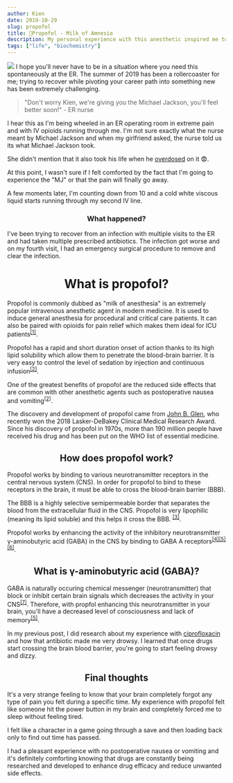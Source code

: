 ```yaml
---
author: Kien
date: 2019-10-29
slug: propofol
title: 🌌Propofol - Milk of Amnesia
description: My personal experience with this anesthetic inspired me to write a bite-sized explanation on how propofol works.
tags: ["life", "biochemistry"]
---
```


![](https://images.unsplash.com/photo-1541781774459-bb2af2f05b55?ixlib=rb-1.2.1&ixid=eyJhcHBfaWQiOjEyMDd9&auto=format&fit=crop&w=2084&q=80)
I hope you'll never have to be in a situation where you need this spontaneously at the ER. The summer of 2019 has been a rollercoaster for me; trying to recover while pivoting your career path into something new has been extremely challenging.

<blockquote>"Don't worry Kien, we're giving you the Michael Jackson, you'll feel better soon!" - ER nurse</blockquote>

I hear this as I'm being wheeled in an ER operating room in extreme pain and with IV opioids running through me. I'm not sure exactly what the nurse meant by Michael Jackson and when my girlfriend asked, the nurse told us its what Michael Jackson took.

She didn't mention that it also took his life when he <a href="https://www.health.harvard.edu/blog/propofol-the-drug-that-killed-michael-jackson-201111073772" target="_blank">overdosed</a> on it 😨.

At this point, I wasn't sure if I felt comforted by the fact that I'm going to experience the "MJ" or that the pain will finally go away.

A few moments later, I'm counting down from 10 and a cold white viscous liquid starts running through my second IV line.

### <center> What happened?</center>
I've been trying to recover from an infection with multiple visits to the ER and had taken multiple prescribed antibiotics. The infection got worse and on my fourth visit, I had an emergency surgical procedure to remove and clear the infection.

# <center> What is propofol?</center>
Propofol is commonly dubbed as "milk of anesthesia" is an extremely popular intravenous anesthetic agent in modern medicine. It is used to induce general anesthesia for procedural and critical care patients. It can also be paired with opioids for pain relief which makes them ideal for ICU patients<sup><a href="https://www.ncbi.nlm.nih.gov/pmc/articles/PMC4554966/" target="_blank">[1]</a></sup>.

Propofol has a rapid and short duration onset of action thanks to its high lipid solubility which allow them to penetrate the blood-brain barrier. It is very easy to control the level of sedation by injection and continuous infusion<sup><a href="https://www.ncbi.nlm.nih.gov/pmc/articles/PMC4554966/" target="_blank">[2]</a></sup>.

One of the greatest benefits of propofol are the reduced side effects that are common with other anesthetic agents such as postoperative nausea and vomiting<sup><a href="https://www.ncbi.nlm.nih.gov/pmc/articles/PMC4554966/" target="_blank">[2]</a></sup>.

The discovery and development of propofol came from <a href="http://www.laskerfoundation.org/awards/show/discovery-and-development-propofol-widely-used-anesthetic/" target="_blank"> John B. Glen</a>, who recently won the 2018 Lasker-DeBakey Clinical Medical Research Award. Since his discovery of propofol in 1970s, more than 190 million people have received his drug and has been put on the WHO list of essential medicine.

## <center> How does propofol work? </center>

Propofol works by binding to various neurotransmitter receptors in the central nervous system (CNS). In order for propofol to bind to these receptors in the brain, it must be able to cross the blood-brain barrier (BBB).

The BBB is a highly selective semipermeable border that separates the blood from the extracellular fluid in the CNS. Propofol is very lipophilic (meaning its lipid soluble) and this helps it cross the BBB. <sup><a href="https://www.ncbi.nlm.nih.gov/pmc/articles/PMC6238258/" target="_blank">[3]</a></sup>.

Propofol works by enhancing the activity of the inhibitory neurotransmitter γ-aminobutyric acid (GABA) in the CNS by binding to GABA A receptors<sup><a href="https://www.eurekaselect.com/65739/article" target="_blank">[4]</a></sup><sup><a href="https://www.ncbi.nlm.nih.gov/pmc/articles/PMC3951778/" target="_blank">[5]</a></sup><sup><a href="https://www.cell.com/cell/fulltext/S0092-8674(18)31047-X?\_returnURL=https%3A%2F%2Flinkinghub.elsevier.com%2Fretrieve%2Fpii%2FS009286741831047X%3Fshowall%3Dtrue" target="_blank">[6]</a></sup>.

## <center> What is γ-aminobutyric acid (GABA)? </center>

GABA is naturally occuring chemical messenger (neurotransmitter) that block or inhibit certain brain signals which decreases the activity in your CNS<sup><a href="https://pubchem.ncbi.nlm.nih.gov/compound/gamma-Aminobutyric-acid" target="_blank">[7]</a></sup>. Therefore, with propfol enhancing this neurotransmitter in your brain, you'll have a decreased level of consciousness and lack of memory<sup><a href="https://www.ncbi.nlm.nih.gov/pmc/articles/PMC3951778/" target="_blank">[5]</a></sup>.

In my previous post, I did research about my experience with [ciprofloxacin](/053-cipro-zzz/) and how that antibiotic made me very drowsy. I learned that once drugs start crossing the brain blood barrier, you're going to start feeling drowsy and dizzy.

## <center> Final thoughts</center>

It's a very strange feeling to know that your brain completely forgot any type of pain you felt during a specific time. My experience with propofol felt like someone hit the power button in my brain and completely forced me to sleep without feeling tired.

I felt like a character in a game going through a save and then loading back only to find out time has passed.

I had a pleasant experience with no postoperative nausea or vomiting and it's definitely comforting knowing that drugs are constantly being researched and developed to enhance drug efficacy and reduce unwanted side effects.

